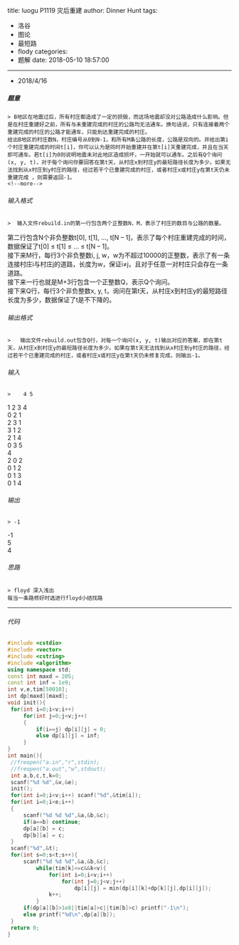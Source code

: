 title: luogu P1119 灾后重建
author: Dinner Hunt
tags:
  - 洛谷
  - 图论
  - 最短路
  - flody
categories:
  - 题解
date: 2018-05-10 18:57:00
---
* 2018/4/16

 ##### 题意  
    > B地区在地震过后，所有村庄都造成了一定的损毁，而这场地震却没对公路造成什么影响。但是在村庄重建好之前，所有与未重建完成的村庄的公路均无法通车。换句话说，只有连接着两个重建完成的村庄的公路才能通车，只能到达重建完成的村庄。   
    给出B地区的村庄数N，村庄编号从0到N-1，和所有M条公路的长度，公路是双向的。并给出第i个村庄重建完成的时间t[i]，你可以认为是同时开始重建并在第t[i]天重建完成，并且在当天即可通车。若t[i]为0则说明地震未对此地区造成损坏，一开始就可以通车。之后有Q个询问(x, y, t)，对于每个询问你要回答在第t天，从村庄x到村庄y的最短路径长度为多少。如果无法找到从x村庄到y村庄的路径，经过若干个已重建完成的村庄，或者村庄x或村庄y在第t天仍未重建完成 ，则需要返回-1。
    <!--more-->

 ###### 输入格式
    >  输入文件rebuild.in的第一行包含两个正整数N，M，表示了村庄的数目与公路的数量。  
第二行包含N个非负整数t[0], t[1], …, t[N – 1]，表示了每个村庄重建完成的时间，数据保证了t[0] ≤ t[1] ≤ … ≤ t[N – 1]。  
接下来M行，每行3个非负整数i, j, w，w为不超过10000的正整数，表示了有一条连接村庄i与村庄j的道路，长度为w，保证i≠j，且对于任意一对村庄只会存在一条道路。  
接下来一行也就是M+3行包含一个正整数Q，表示Q个询问。  
接下来Q行，每行3个非负整数x, y, t，询问在第t天，从村庄x到村庄y的最短路径长度为多少，数据保证了t是不下降的。

 ######  输出格式  
    >   输出文件rebuild.out包含Q行，对每一个询问(x, y, t)输出对应的答案，即在第t天，从村庄x到村庄y的最短路径长度为多少。如果在第t天无法找到从x村庄到y村庄的路径，经过若干个已重建完成的村庄，或者村庄x或村庄y在第t天仍未修复完成，则输出-1。

 ######  输入  
    >    4 5  
1 2 3 4  
0 2 1  
2 3 1  
3 1 2  
2 1 4  
0 3 5  
4  
2 0 2  
0 1 2  
0 1 3  
0 1 4  

 ######  输出
    > -1  
-1  
5  
4

 ###### 思路  
    > floyd 深入浅出  
    每当一条路修好时选进行floyd小结找路
---       
 ###### 代码
      
   ```cpp
   #include <cstdio>
#include <vector>
#include <cstring>
#include <algorithm>
using namespace std;
const int maxd = 205;
const int inf = 1e9;
int v,e,tim[50010];
int dp[maxd][maxd];
void init(){
    for(int i=0;i<v;i++)
        for(int j=0;j<v;j++)
        {
            if(i==j) dp[i][j] = 0;
            else dp[i][j] = inf;
        }
}
int main(){
    //freopen("a.in","r",stdin);
    //freopen("a.out","w",stdout);
    int a,b,c,t,k=0;
    scanf("%d %d",&v,&e);
    init();
    for(int i=0;i<v;i++) scanf("%d",&tim[i]);
    for(int i=0;i<e;i++)
    {
        scanf("%d %d %d",&a,&b,&c);
        if(a==b) continue;
        dp[a][b] = c;
        dp[b][a] = c;
    }
    scanf("%d",&t);
    for(int s=0;s<t;s++){
        scanf("%d %d %d",&a,&b,&c);
            while(tim[k]<=c&&k<v){
                for(int i=0;i<v;i++)
                    for(int j=0;j<v;j++)
                        dp[i][j] = min(dp[i][k]+dp[k][j],dp[i][j]);
                k++;
            }
        if(dp[a][b]>1e8||tim[a]>c||tim[b]>c) printf("-1\n");
        else printf("%d\n",dp[a][b]);
    }
    return 0;
}
 ```